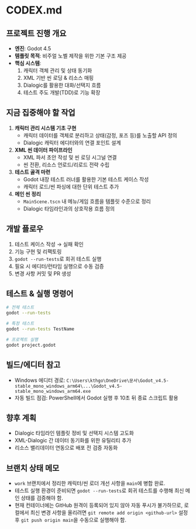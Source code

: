 # CODEX.md

## 프로젝트 진행 개요
- **엔진**: Godot 4.5
- **템플릿 목적**: 비주얼 노벨 제작을 위한 기본 구조 제공
- **핵심 시스템**:
  1. 캐릭터 객체 관리 및 상태 동기화
  2. XML 기반 씬 로딩 & 리소스 매핑
  3. Dialogic를 활용한 대화/선택지 흐름
  4. 테스트 주도 개발(TDD)로 기능 확장

## 지금 집중해야 할 작업
1. **캐릭터 관리 시스템 기초 구현**
   - 캐릭터 데이터를 객체로 분리하고 상태(감정, 포즈 등)를 노출할 API 정의
   - Dialogic 캐릭터 에디터와의 연결 포인트 설계
2. **XML 씬 데이터 파이프라인**
   - XML 파서 초안 작성 및 씬 로딩 시그널 연결
   - 씬 전환, 리소스 언로드/리로드 전략 수립
3. **테스트 골격 마련**
   - Godot 내장 테스트 러너를 활용한 기본 테스트 케이스 작성
   - 캐릭터 로드/씬 파싱에 대한 단위 테스트 추가
4. **메인 씬 정리**
   - `MainScene.tscn` 내 메뉴/게임 흐름을 템플릿 수준으로 정리
   - Dialogic 타임라인과의 상호작용 흐름 정의

## 개발 플로우
1. 테스트 케이스 작성 → 실패 확인
2. 기능 구현 및 리팩토링
3. `godot --run-tests`로 회귀 테스트 실행
4. 필요 시 에디터/런타임 실행으로 수동 검증
5. 변경 사항 커밋 및 PR 생성

## 테스트 & 실행 명령어
```bash
# 전체 테스트
godot --run-tests

# 특정 테스트
godot --run-tests TestName

# 프로젝트 실행
godot project.godot
```

## 빌드/에디터 참고
- Windows 에디터 경로: `C:\Users\kthgo\OneDrive\문서\Godot_v4.5-stable_mono_windows_arm64\...\Godot_v4.5-stable_mono_windows_arm64.exe`
- 자동 빌드 점검: PowerShell에서 Godot 실행 후 10초 뒤 종료 스크립트 활용

## 향후 계획
- Dialogic 타임라인 템플릿 정비 및 선택지 시스템 고도화
- XML-Dialogic 간 데이터 동기화를 위한 유틸리티 추가
- 리소스 밸리데이터 연동으로 배포 전 검증 자동화

## 브랜치 상태 메모
- `work` 브랜치에서 정리한 캐릭터/씬 로더 개선 사항을 `main`에 병합 완료.
- 테스트 실행 환경이 준비되면 `godot --run-tests`로 회귀 테스트를 수행해 최신 메인 상태를 검증해야 함.
- 현재 컨테이너에는 GitHub 원격이 등록되어 있지 않아 자동 푸시가 불가하므로, 로컬에서 최신 변경 사항을 올리려면 `git remote add origin <github-url>` 설정 후 `git push origin main`을 수동으로 실행해야 함.
